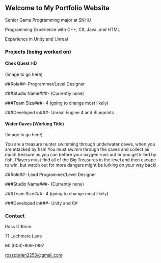 ## Welcome to My Portfolio Website

Senior Game Programming major at SNHU

Programming Experience with C++, C#, Java, and HTML

Experience in Unity and Unreal

### Projects (being worked on)
#### Chex Quest HD

(Image to go here)

##Role##- Programmer/Level Designer

###Studio Name###- (Currently none)

###Team Size###- 4 (going to change most likely)

###Developed in###- Unreal Engine 4 and Blueprints


#### Water Caves (Working Title)

(Image to go here)

You are a treasure hunter swimming through underwater caves, when you are attacked by fish! You must swimm through the caves and collect as much treasure as you can before your oxygen runs out or you get killed by fish. Players must find all of the Big Treasures in the level and then escape to win, but watch out for more dangers might be lurking on your way back!

##Role##- Lead Programmer/Level Designer

###Studio Name###- (Currently none)

###Team Size###- 4 (going to change most likely)

###Developed in###- Unity and C#


### Contact

Ross O'Brien

71 Lochmere Lane

M: (603)-809-1997

rossobrien2250@gmail.com
